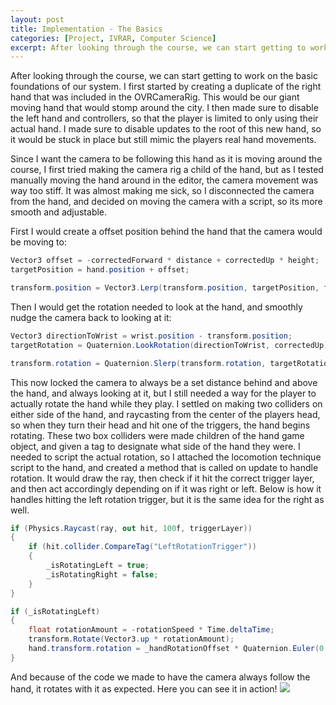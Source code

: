 ```yaml
---
layout: post
title: Implementation - The Basics
categories: [Project, IVRAR, Computer Science]
excerpt: After looking through the course, we can start getting to work on the basic foundations of our system. 
---
```


After looking through the course, we can start getting to work on the basic foundations of our system. 
I first started by creating a duplicate of the right hand that was included in the OVRCameraRig. This would be our giant moving hand that would stomp around the city.
I then made sure to disable the left hand and controllers, so that the player is limited to only using their actual hand. I made sure to disable updates to the root of this new hand, so it would be stuck in place but still mimic the players real hand movements.

Since I want the camera to be following this hand as it is moving around the course, I first tried making the camera rig a child of the hand, but as I tested manually moving the hand around in the editor, the camera movement was way too stiff. 
It was almost making me sick, so I disconnected the camera from the hand, and decided on moving the camera with a script, so its more smooth and adjustable. 

First I would create a offset position behind the hand that the camera would be moving to:
```cs
Vector3 offset = -correctedForward * distance + correctedUp * height;
targetPosition = hand.position + offset;

transform.position = Vector3.Lerp(transform.position, targetPosition, followSpeed * Time.deltaTime);
```

Then I would get the rotation needed to look at the hand, and smoothly nudge the camera back to looking at it:
```cs
Vector3 directionToWrist = wrist.position - transform.position;
targetRotation = Quaternion.LookRotation(directionToWrist, correctedUp);

transform.rotation = Quaternion.Slerp(transform.rotation, targetRotation, rotationSpeed * Time.deltaTime);
```
This now locked the camera to always be a set distance behind and above the hand, and always looking at it, but I still needed a way for the player to actually rotate the hand while they play.
I settled on making two colliders on either side of the hand, and raycasting from the center of the players head, so when they turn their head and hit one of the triggers, the hand begins rotating.
These two box colliders were made children of the hand game object, and given a tag to designate what side of the hand they were.
I needed to script the actual rotation, so I attached the locomotion technique script to the hand, and created a method that is called on update to handle rotation.
It would draw the ray, then check if it hit the correct trigger layer, and then act accordingly depending on if it was right or left.
Below is how it handles hitting the left rotation trigger, but it is the same idea for the right as well.
```cs
if (Physics.Raycast(ray, out hit, 100f, triggerLayer))
{
    if (hit.collider.CompareTag("LeftRotationTrigger"))
    {
        _isRotatingLeft = true;
        _isRotatingRight = false;
    }
}   

if (_isRotatingLeft)
{
    float rotationAmount = -rotationSpeed * Time.deltaTime;
    transform.Rotate(Vector3.up * rotationAmount);
    hand.transform.rotation = _handRotationOffset * Quaternion.Euler(0, transform.eulerAngles.y, 0);
}
```
And because of the code we made to have the camera always follow the hand, it rotates with it as expected.
Here you can see it in action!
![](/images/HandRotation.gif)
